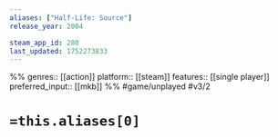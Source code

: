 ```yaml
---
aliases: ["Half-Life: Source"]
release_year: 2004

steam_app_id: 280
last_updated: 1752273833
---
```

%%
genres:: [[action]]
platform:: [[steam]]
features:: [[single player]]
preferred_input:: [[mkb]]
%%
#game/unplayed
#v3/2

# `=this.aliases[0]`